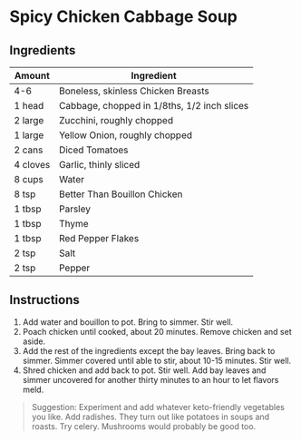 # Spicy Chicken Cabbage Soup
## Ingredients
| Amount   | Ingredient                                          |
|----------|-----------------------------------------------------|
| 4-6      | Boneless, skinless Chicken Breasts                  |
| 1 head   | Cabbage, chopped in 1/8ths, 1/2 inch slices         |
| 2 large  | Zucchini, roughly chopped                           |
| 1 large  | Yellow Onion, roughly chopped                       |
| 2 cans   | Diced Tomatoes                                      |
| 4 cloves | Garlic, thinly sliced                               |
| 8 cups   | Water                                               |
| 8 tsp    | Better Than Bouillon Chicken                        |
| 1 tbsp   | Parsley                                             |
| 1 tbsp   | Thyme                                               |
| 1 tbsp   | Red Pepper Flakes                                   |
| 2 tsp    | Salt                                                |
| 2 tsp    | Pepper                                              |

## Instructions
1. Add water and bouillon to pot. Bring to simmer. Stir well.
2. Poach chicken until cooked, about 20 minutes. Remove chicken and set aside.
3. Add the rest of the ingredients except the bay leaves. Bring back to simmer.
Simmer covered until able to stir, about 10-15 minutes. Stir well.
4. Shred chicken and add back to pot. Stir well. Add bay leaves and simmer
uncovered for another thirty minutes to an hour to let flavors meld.

> Suggestion: Experiment and add whatever keto-friendly vegetables you like.
Add radishes. They turn out like potatoes in soups and roasts. Try celery.
Mushrooms would probably be good too.
